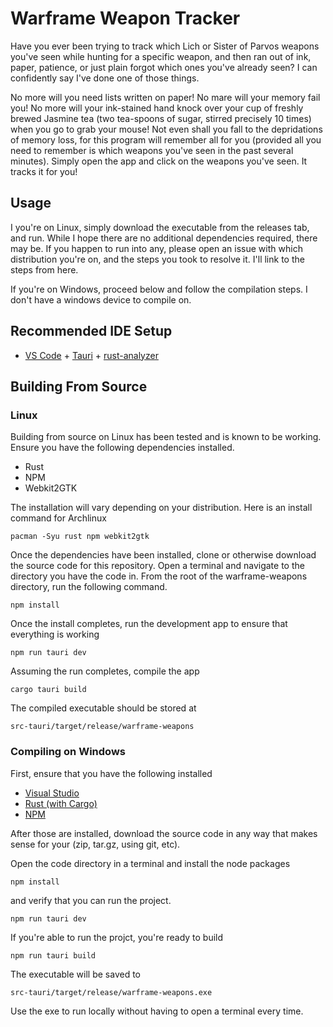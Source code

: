 # Warframe Weapon Tracker

Have you ever been trying to track which Lich or Sister of Parvos weapons you've seen while hunting for a specific weapon, and then ran out of ink, paper, patience, or just plain forgot which ones you've already seen? I can confidently say I've done one of those things.

No more will you need lists written on paper! No mare will your memory fail you! No more will your ink-stained hand knock over your cup of freshly brewed Jasmine tea (two tea-spoons of sugar, stirred precisely 10 times) when you go to grab your mouse! Not even shall you fall to the depridations of memory loss, for this program will remember all for you (provided all you need to remember is which weapons you've seen in the past several minutes). Simply open the app and click on the weapons you've seen. It tracks it for you!

## Usage

I you're on Linux, simply download the executable from the releases tab, and run. While I hope there are no additional dependencies required, there may be. If you happen to run into any, please open an issue with which distribution you're on, and the steps you took to resolve it. I'll link to the steps from here.

If you're on Windows, proceed below and follow the compilation steps. I don't have a windows device to compile on.

## Recommended IDE Setup

- [VS Code](https://code.visualstudio.com/) + [Tauri](https://marketplace.visualstudio.com/items?itemName=tauri-apps.tauri-vscode) + [rust-analyzer](https://marketplace.visualstudio.com/items?itemName=rust-lang.rust-analyzer)

## Building From Source

### Linux

Building from source on Linux has been tested and is known to be working. Ensure you have the following dependencies installed.

  - Rust
  - NPM
  - Webkit2GTK

The installation will vary depending on your distribution. Here is an install command for Archlinux

```
pacman -Syu rust npm webkit2gtk
```

Once the dependencies have been installed, clone or otherwise download the source code for this repository. Open a terminal and navigate to the directory you have the code in. From the root of the warframe-weapons directory, run the following command.

```
npm install
```

Once the install completes, run the development app to ensure that everything is working

```
npm run tauri dev
```

Assuming the run completes, compile the app

```
cargo tauri build
```

The compiled executable should be stored at
```
src-tauri/target/release/warframe-weapons
```

### Compiling on Windows

First, ensure that you have the following installed

 - [Visual Studio](https://visualstudio.microsoft.com/downloads/)
 - [Rust (with Cargo)](https://www.rust-lang.org/tools/install)
 - [NPM](https://nodejs.org/download/release/)

After those are installed, download the source code in any way that makes sense for your (zip, tar.gz, using git, etc).

Open the code directory in a terminal and install the node packages

```
npm install
```

and verify that you can run the project.

```
npm run tauri dev
```

If you're able to run the projct, you're ready to build

```
npm run tauri build
```

The executable will be saved to

```
src-tauri/target/release/warframe-weapons.exe
```

Use the exe to run locally without having to open a terminal every time.
